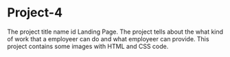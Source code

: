 # Project-4

The project title name id Landing Page.
The project tells about the what kind of work that a employeer can do and what employeer can provide.
This project contains some images with HTML and CSS code.

